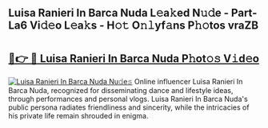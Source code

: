 ## Luisa Ranieri In Barca Nuda L𝚎a𝚔ed N𝚞𝚍e - Part-La6 Vi𝚍𝚎o L𝚎a𝚔s - H𝚘𝚝 O𝚗𝚕yf𝚊ns P𝚑𝚘tos vraZB

# <h2><a href="http://kf71d3.oniu.top/?m=Luisa+Ranieri+In+Barca+Nuda">🔗👉 🔴 Luisa Ranieri In Barca Nuda P𝚑ot𝚘𝚜 V𝚒d𝚎o</a></h2>

[![Luisa Ranieri In Barca Nuda Nu𝚍e𝚜](https://i.imgur.com/0qMVB7G.gif)](http://kf71d3.oniu.top/?m=Luisa+Ranieri+In+Barca+Nuda)
Online influencer Luisa Ranieri In Barca Nuda, recognized for disseminating dance and lifestyle ideas, through performances and personal vlogs. Luisa Ranieri In Barca Nuda's public persona radiates friendliness and sincerity, while the intricacies of his private life remain shrouded in enigma.  
